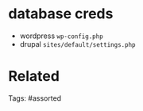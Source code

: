 # database creds
- wordpress `wp-config.php`
- drupal `sites/default/settings.php`

# Related

Tags:
    #assorted
